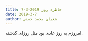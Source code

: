 ```yaml
---
title: خاطره روز 2019-3-7
date: 2019-3-7
author: شعبان محمد حسنی
---
```


امروزم یه روز عادی بود مثل روزای گذشته.